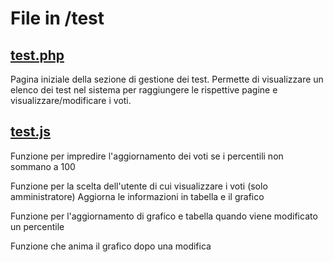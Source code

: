 # File in /test

## [test.php](test.php)
Pagina iniziale della sezione di gestione dei test. Permette di visualizzare un elenco dei test nel sistema per raggiungere le rispettive pagine e visualizzare/modificare i voti.

## [test.js](test.js)

 Funzione per impredire l'aggiornamento dei voti se i percentili non sommano a 100

 Funzione per la scelta dell'utente di cui visualizzare i voti (solo amministratore)
 Aggiorna le informazioni in tabella e il grafico

 Funzione per l'aggiornamento di grafico e tabella quando viene modificato un percentile

 Funzione che anima il grafico dopo una modifica